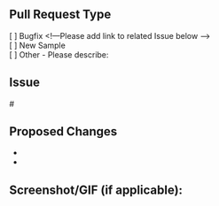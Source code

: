 <!-- Thanks for contributing to WindowsUIDevLabs! Someone from our team will take a look and get back to you as soon as possible. -->

##  Pull Request Type
[ ] Bugfix <!—Please add link to related Issue below -->  
[ ] New Sample  
[ ] Other - Please describe:   

## Issue
<!-- Link to any relevant issues --> #  

## Proposed Changes
-  
-  

## Screenshot/GIF (if applicable):
